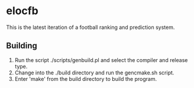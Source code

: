 elocfb
=============

This is the latest iteration of a football ranking and prediction system.


Building
--------

1. Run the script ./scripts/genbuild.pl and select the compiler and release type.
2. Change into the ./build directory and run the gencmake.sh script.
3. Enter 'make' from the build directory to build the program.

